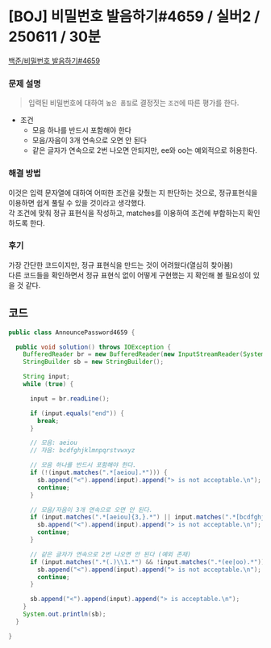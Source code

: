 # [BOJ] 비밀번호 발음하기#4659 / 실버2 / 250611 / 30분

[백준/비밀번호 발음하기#4659](https://www.acmicpc.net/problem/4659)

### 문제 설명

> 입력된 비밀번호에 대하여 `높은 품질`로 결정짓는 `조건`에 따른 평가를 한다.

- 조건
  - 모음 하나를 반드시 포함해야 한다
  - 모음/자음이 3개 연속으로 오면 안 된다
  - 같은 글자가 연속으로 2번 나오면 안되지만, ee와 oo는 예외적으로 허용한다.

### 해결 방법

이것은 입력 문자열에 대하여 어떠한 조건을 갖췄는 지 판단하는 것으로, 정규표현식을 이용하면 쉽게 풀릴 수 있을 것이라고 생각했다.<br>
각 조건에 맞춰 정규 표현식을 작성하고, matches를 이용하여 조건에 부합하는지 확인하도록 한다.

### 후기

가장 간단한 코드이지만, 정규 표현식을 만드는 것이 어려웠다(열심히 찾아봄)<br>
다른 코드들을 확인하면서 정규 표현식 없이 어떻게 구현했는 지 확인해 볼 필요성이 있을 것 같다.

## 코드

```java
public class AnnouncePassword4659 {

  public void solution() throws IOException {
    BufferedReader br = new BufferedReader(new InputStreamReader(System.in));
    StringBuilder sb = new StringBuilder();

    String input;
    while (true) {

      input = br.readLine();

      if (input.equals("end")) {
        break;
      }

      // 모음: aeiou
      // 자음: bcdfghjklmnpqrstvwxyz

      // 모음 하나를 반드시 포함해야 한다.
      if (!(input.matches(".*[aeiou].*"))) {
        sb.append("<").append(input).append("> is not acceptable.\n");
        continue;
      }

      // 모음/자음이 3개 연속으로 오면 안 된다.
      if (input.matches(".*[aeiou]{3,}.*") || input.matches(".*[bcdfghjklmnpqrstvwxyz]{3,}.*")) {
        sb.append("<").append(input).append("> is not acceptable.\n");
        continue;
      }

      // 같은 글자가 연속으로 2번 나오면 안 된다 (예외 존재)
      if (input.matches(".*(.)\\1.*") && !input.matches(".*(ee|oo).*")) {
        sb.append("<").append(input).append("> is not acceptable.\n");
        continue;
      }

      sb.append("<").append(input).append("> is acceptable.\n");
    }
    System.out.println(sb);
  }

}

```
